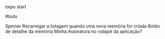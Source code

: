 expo start

#todo

Spinner
Recarregar a listagem quando uma nova memória for criada
Botão de detalhe da memória
Minha Assinatura no rodapé da aplicação?
